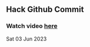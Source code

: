 
 ## Hack Github Commit 
 ### Watch video <a href="https://www.youtube.com">here</a> 
 Sat 03 Jun 2023 
